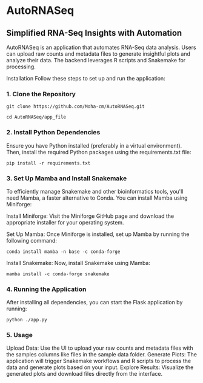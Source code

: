 # AutoRNASeq
## Simplified RNA-Seq Insights with Automation

AutoRNASeq is an application that automates RNA-Seq data analysis. Users can upload raw counts and metadata files to generate insightful plots and analyze their data. The backend leverages R scripts and Snakemake for processing.

Installation
Follow these steps to set up and run the application:

### 1. Clone the Repository
`git clone https://github.com/Moha-cm/AutoRNASeq.git`

`cd AutoRNASeq/app_file`

### 2. Install Python Dependencies
Ensure you have Python installed (preferably in a virtual environment). Then, install the required Python packages using the requirements.txt file:

`pip install -r requirements.txt`

### 3. Set Up Mamba and Install Snakemake
To efficiently manage Snakemake and other bioinformatics tools, you'll need Mamba, a faster alternative to Conda. You can install Mamba using Miniforge:

Install Miniforge:
Visit the Miniforge GitHub page and download the appropriate installer for your operating system.

Set Up Mamba:
Once Miniforge is installed, set up Mamba by running the following command:

`conda install mamba -n base -c conda-forge`

Install Snakemake:
Now, install Snakemake using Mamba:

`mamba install -c conda-forge snakemake`

### 4. Running the Application
After installing all dependencies, you can start the Flask application by running:

`python ./app.py`

### 5. Usage

Upload Data: Use the UI to upload your raw counts and metadata files with the samples columns like files in  the sample data folder.
Generate Plots: The application will trigger Snakemake workflows and R scripts to process the data and generate plots based on your input.
Explore Results: Visualize the generated plots and download files directly from the interface.
